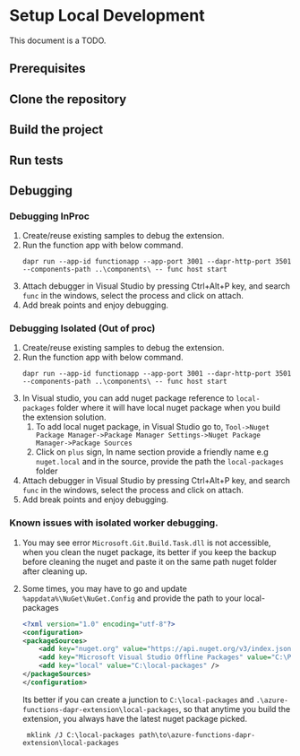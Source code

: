 # Setup Local Development

This document is a TODO.

## Prerequisites

## Clone the repository

## Build the project

## Run tests

## Debugging
### Debugging InProc

1. Create/reuse existing samples to debug the extension.
2. Run the function app with below command.
    ```
    dapr run --app-id functionapp --app-port 3001 --dapr-http-port 3501 --components-path ..\components\ -- func host start
    ```
3. Attach debugger in Visual Studio by pressing Ctrl+Alt+P key, and search `func` in the windows, select the process and click on attach.
4. Add break points and enjoy debugging.

### Debugging Isolated (Out of proc)

1. Create/reuse existing samples to debug the extension.
2. Run the function app with below command.
    ```
    dapr run --app-id functionapp --app-port 3001 --dapr-http-port 3501 --components-path ..\components\ -- func host start
    ```
3. In Visual studio, you can add nuget package reference to `local-packages` folder where it will have local nuget package when you build the extension solution.
    1. To add local nuget package, in Visual Studio go to, `Tool->Nuget Package Manager->Package Manager Settings->Nuget Package Manager->Package Sources`
    2. Click on `plus` sign, In name section provide a friendly name e.g `nuget.local` and in the source, provide the path the `local-packages` folder
4. Attach debugger in Visual Studio by pressing Ctrl+Alt+P key, and search `func` in the windows, select the process and click on attach.
4. Add break points and enjoy debugging.


### Known issues with isolated worker debugging.
1. You may see error `Microsoft.Git.Build.Task.dll` is not accessible, when you clean the nuget package, its better if you keep the backup before cleaning the nuget and paste it on the same path nuget folder after cleaning up.
2. Some times, you may have to go and update `%appdata%\NuGet\NuGet.Config` and provide the path to your local-packages
    ```xml
    <?xml version="1.0" encoding="utf-8"?>
    <configuration>
    <packageSources>
        <add key="nuget.org" value="https://api.nuget.org/v3/index.json" protocolVersion="3" />
        <add key="Microsoft Visual Studio Offline Packages" value="C:\Program Files (x86)\Microsoft SDKs\NuGetPackages\" />
        <add key="local" value="C:\local-packages" />
    </packageSources>
    </configuration>
    ```
    Its better if you can create a junction to `C:\local-packages` and `.\azure-functions-dapr-extension\local-packages`, so that anytime you build the extension, you always have the latest nuget package picked.

    ```
     mklink /J C:\local-packages path\to\azure-functions-dapr-extension\local-packages
    ```